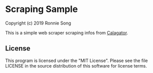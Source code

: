 # Scraping Sample

Copyright (c) 2019 Ronnie Song

This is a simple web scraper scraping infos from [Calagator](http://calagator.org/).


## License

This program is licensed under the "MIT License". Please see the file LICENSE in the source distribution of this software for license terms.

